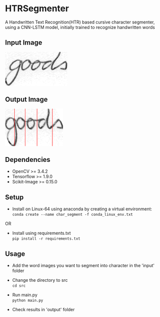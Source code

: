 # HTRSegmenter
A Handwritten Text Recognition(HTR) based cursive character segmenter, using a CNN-LSTM model, initially trained to recognize handwritten words 

## Input Image
![word img](input/b01-038-09-07.png "Input")

## Output Image
![word img](output/b01-038-09-07.png "Output")

## Dependencies
- OpenCV >= 3.4.2
- Tensorflow >= 1.9.0
- Scikit-Image >= 0.15.0

## Setup
- Install on Linux-64 using anaconda by creating a virtual environment:  
```conda create --name char_segment -f conda_linux_env.txt```

OR

- Install using requirements.txt  
```pip install -r requirements.txt```

## Usage
- Add the word images you want to segment into character in the 'input' folder
- Change the directory to src  
```cd src```

- Run main.py  
```python main.py```

- Check results in 'output' folder
